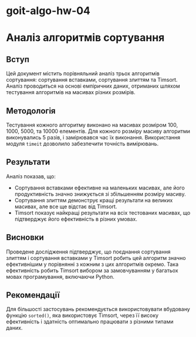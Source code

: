 # goit-algo-hw-04
# Аналіз алгоритмів сортування

## Вступ
Цей документ містить порівняльний аналіз трьох алгоритмів сортування: сортування вставками, сортування злиттям та Timsort. Аналіз проводиться на основі емпіричних даних, отриманих шляхом тестування алгоритмів на масивах різних розмірів.

## Методологія
Тестування кожного алгоритму виконано на масивах розміром 100, 1000, 5000, та 10000 елементів. Для кожного розміру масиву алгоритми виконувались 5 разів, і замірювався час їх виконання. Використання модуля `timeit` дозволило забезпечити точність вимірювань.

## Результати
Аналіз показав, що:

- Сортування вставками ефективне на маленьких масивах, але його продуктивність значно знижується зі збільшенням розміру масиву.
- Сортування злиттям демонструє кращі результати на великих масивах, але все ще відстає від Timsort.
- Timsort показує найкращі результати на всіх тестованих масивах, що підтверджує його ефективність в різних умовах.

## Висновки
Проведене дослідження підтверджує, що поєднання сортування злиттям і сортування вставками у Timsort робить цей алгоритм значно ефективнішим у порівнянні з кожним з цих алгоритмів окремо. Така ефективність робить Timsort вибором за замовчуванням у багатьох мовах програмування, включаючи Python.

## Рекомендації
Для більшості застосувань рекомендується використовувати вбудовану функцію `sorted()`, яка використовує Timsort, через її високу ефективність і здатність оптимально працювати з різними типами даних.

